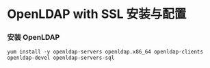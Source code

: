 # OpenLDAP with SSL 安装与配置

### 安装 OpenLDAP
`yum install -y openldap-servers openldap.x86_64 openldap-clients openldap-devel openldap-servers-sql`
